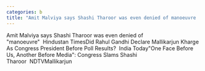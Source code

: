 ```yaml
---
categories: b
title: "Amit Malviya says Shashi Tharoor was even denied of manoeuvre  Hindustan Times"
---
```

Amit Malviya says Shashi Tharoor was even denied of "manoeuvre"&nbsp;&nbsp;Hindustan TimesDid Rahul Gandhi Declare Mallikarjun Kharge As Congress President Before Poll Results?&nbsp;&nbsp;India Today"One Face Before Us, Another Before Media": Congress Slams Shashi Tharoor&nbsp;&nbsp;NDTVMallikarjun 